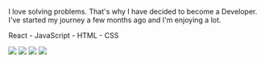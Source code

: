 

<!--
**lukasdemani/lukasdemani** is a ✨ _special_ ✨ repository because its `README.md` (this file) appears on your GitHub profile.

Here are some ideas to get you started:

- 🔭 I’m currently working on ...
- 🌱 I’m currently learning ...
- 👯 I’m looking to collaborate on ...
- 🤔 I’m looking for help with ...
- 💬 Ask me about ...
- 📫 How to reach me: ...
- 😄 Pronouns: ...
- ⚡ Fun fact: ...
-->

<p>I love solving problems. That's why I have decided to become a Developer.
I've started my journey a few months ago and I'm enjoying a lot.

React - JavaScript - HTML - CSS</p>

<img src="https://github-readme-stats.vercel.app/api?username=lukasdemani"></img>
<img src="[https://github-readme-stats.vercel.app/api?username=lukasdemani](https://img.shields.io/badge/Node.js-339933?style=for-the-badge&logo=nodedotjs&logoColor=white
)"></img>
<img src="[https://github-readme-stats.vercel.app/api?username=lukasdemani](https://img.shields.io/badge/JavaScript-323330?style=for-the-badge&logo=javascript&logoColor=F7DF1E)"></img>
<img src="[https://github-readme-stats.vercel.app/api?username=lukasdemani](https://img.shields.io/badge/TypeScript-007ACC?style=for-the-badge&logo=typescript&logoColor=white)"></img>




